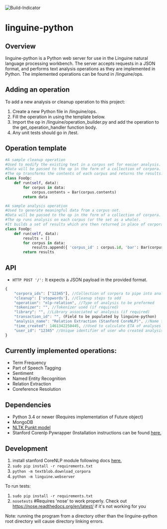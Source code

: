 ![Build-Indicator](https://travis-ci.org/Pastafarians/linguine-python.svg?branch=master)

linguine-python
===============
## Overview
linguine-python is a Python web server for use in the Linguine natural language processing workbench. The server accepts requests in a JSON format, and performs text analysis operations as they are implemented in Python. 
The implemented operations can be found in /linguine/ops.

## Adding an operation

To add a new analysis or cleanup operation to this project:

1. Create a new Python file in /linguine/ops.
2. Fill the operation in using the template below.
3. Import the op in /linguine/operation_builder.py and add the operation to the get_operation_handler function body.
4. Any unit tests should go in /test.

## Operation template

```python
#A sample cleanup operation
#Used to modify the existing text in a corpus set for easier analysis.
#Data will be passed to the op in the form of a collection of corpora.
#The op transforms the contents of each corpus and returns the results.
class FooOp:
	def run(self, data):
		for corpus in data:
			corpus.contents = Bar(corpus.contents)
		return data
```

```python
#A sample analysis operation
#Used to generate meaningful data from a corpus set.
#Data will be passed to the op in the form of a collection of corpora.
#The op runs analysis on each corpus (or the set as a whole).
#It builds a set of results which are then returned in place of corpora.
class FooOp:
	def run(self, data):
		results = []
		for corpus in data:
			results.append({ 'corpus_id' : corpus.id, 'bar': Bar(corpus.contents) })
		return results
```

## API

- `HTTP POST '/':` It expects a JSON payload in the provided format.
```javascript
{
	"corpora_ids": ["12345"], //Collection of corpora to pipe into analysis
	"cleanup": ['stopwords'], //Cleanup steps to add
	"operation": "nlp-relation", //Type of analysis to be preformed
	"tokenizer": "", //Tokenizer used (if required)
	"library": "", //Library associated w/ analysis (if required)
	"transaction_id": "", (Field to be populated by linguine-python)
	"analysis_name": "Relation Extraction (Stanford CoreNLP)", //Name to display in text fields
	"time_created": 1461342250445, //Used to calculate ETA of analyses
	"user_id": "12345" //Unique identifier of user who created analysis
}
```
## Currently implemented operations:

* Term Frequency
* Part of Speech Tagging
* Sentiment
* Named Entity Recognition
* Relation Extraction
* Coreference Resolution

## Dependencies

* Python 3.4 or newer (Requires implementation of Future object)
* MongoDB
* [NLTK Punkt model](http://stackoverflow.com/questions/4867197/failed-loading-english-pickle-with-nltk-data-load)
* Stanford Corenlp Pywrapper (Installation instructions can be found [here.](https://github.com/Pastafarians/linguine/wiki/Stanford-CoreNLP-Installation) 

## Development

1. install stanford CoreNLP module following docs [here.](https://github.com/Pastafarians/linguine/wiki/Stanford-CoreNLP-Installation) 
2. `sudo pip install -r requirements.txt`
3. `python -m textblob.download_corpora`
4. `python -m linguine.webserver`

To run tests:

1. `sudo pip install -r requirements.txt`
2. `nosetests` #Requires 'nose' to work properly. Check out https://nose.readthedocs.org/en/latest/ if it's not working for you

Note: running the program from a directory other than the linguine-python root directory will cause directory linking errors.
